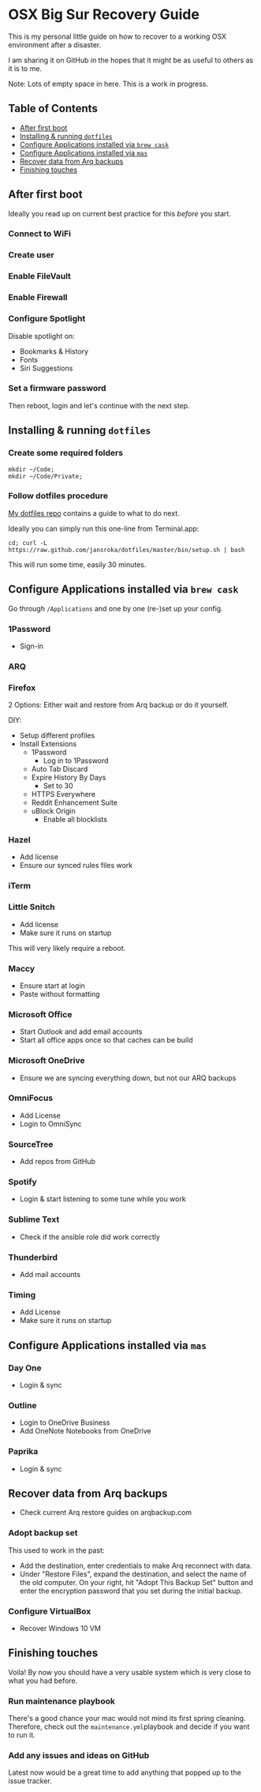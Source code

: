 # OSX Big Sur Recovery Guide

This is my personal little guide on how to recover to a working OSX environment after a disaster.

I am sharing it on GitHub in the hopes that it might be as useful to others as it is to me.

Note: Lots of empty space in here. This is a work in progress.

## Table of Contents
- [After first boot](#after-first-boot)
- [Installing & running ```dotfiles```](#installing--running-dotfiles)
- [Configure Applications installed via ```brew cask```](#configure-applications-installed-via-brew-cask)
- [Configure Applications installed via ```mas```](#configure-applications-installed-via-mas)
- [Recover data from Arq backups](#recover-data-from-arq-backups)
- [Finishing touches](#finishing-touches)

## After first boot
Ideally you read up on current best practice for this _before_ you start.

### Connect to WiFi

### Create user

### Enable FileVault

### Enable Firewall

### Configure Spotlight
Disable spotlight on:
- Bookmarks & History
- Fonts
- Siri Suggestions

### Set a firmware password

Then reboot, login and let's continue with the next step.

## Installing & running ```dotfiles```

### Create some required folders
```
mkdir ~/Code;
mkdir ~/Code/Private;
```

### Follow dotfiles procedure
[My dotfiles repo](https://github.com/jansroka/dotfiles/) contains a guide to what to do next.

Ideally you can simply run this one-line from Terminal.app:
```
cd; curl -L https://raw.github.com/jansroka/dotfiles/master/bin/setup.sh | bash
```

This will run some time, easily 30 minutes.

## Configure Applications installed via ```brew cask```

Go through ```/Applications``` and one by one (re-)set up your config.

### 1Password
- Sign-in

### ARQ

### Firefox
2 Options: Either wait and restore from Arq backup or do it yourself.

DIY:
- Setup different profiles
- Install Extensions
	- 1Password
		- Log in to 1Password
	- Auto Tab Discard
	- Expire History By Days
		- Set to 30
	- HTTPS Everywhere
	- Reddit Enhancement Suite
	- uBlock Origin
		- Enable all blocklists

### Hazel
- Add license
- Ensure our synced rules files work

### iTerm

### Little Snitch
- Add license
- Make sure it runs on startup

This will very likely require a reboot.

### Maccy
- Ensure start at login
- Paste without formatting

### Microsoft Office
- Start Outlook and add email accounts
- Start all office apps once so that caches can be build

### Microsoft OneDrive
- Ensure we are syncing everything down, but not our ARQ backups

### OmniFocus
- Add License
- Login to OmniSync

### SourceTree
- Add repos from GitHub

### Spotify
- Login & start listening to some tune while you work

### Sublime Text
- Check if the ansible role did work correctly

### Thunderbird
- Add mail accounts

### Timing
- Add License
- Make sure it runs on startup

## Configure Applications installed via ```mas```

### Day One
- Login & sync

### Outline
- Login to OneDrive Business
- Add OneNote Notebooks from OneDrive

### Paprika
- Login & sync

## Recover data from Arq backups

- Check current Arq restore guides on arqbackup.com

### Adopt backup set
This used to work in the past:
- Add the destination, enter credentials to make Arq reconnect with data.
- Under "Restore Files", expand the destination, and select the name of the old computer. On your right, hit "Adopt This Backup Set" button and enter the encryption password that you set during the initial backup.

### Configure VirtualBox
- Recover Windows 10 VM

## Finishing touches

Voila! By now you should have a very usable system which is very close to what you had before.

### Run maintenance playbook
There's a good chance your mac would not mind its first spring cleaning. Therefore, check out the ```maintenance.yml```playbook and decide if you want to run it.

### Add any issues and ideas on GitHub
Latest now would be a great time to add anything that popped up to the issue tracker.
